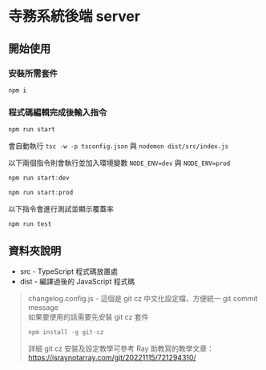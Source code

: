 # 寺務系統後端 server
## 開始使用
### 安裝所需套件
```js
npm i
```  
### 程式碼編輯完成後輸入指令  
```js
npm run start
```  
會自動執行 ```tsc -w -p tsconfig.json``` 與 ```nodemon dist/src/index.js```

以下兩個指令則會執行並加入環境變數 ```NODE_ENV=dev``` 與 ```NODE_ENV=prod```
```js
npm run start:dev
```  
```js
npm run start:prod
```  
以下指令會進行測試並顯示覆蓋率
```js
npm run test
```  

## 資料夾說明
* src - TypeScript 程式碼放置處
* dist - 編譯過後的 JavaScript 程式碼
> changelog.config.js - 這個是 git cz 中文化設定檔，方便統一 git commit message  
> 如果要使用的話需要先安裝 git cz 套件
> ```js
> npm install -g git-cz
> ```
> 詳細 git cz 安裝及設定教學可參考 Ray 助教寫的教學文章：  
> https://israynotarray.com/git/20221115/721294310/
